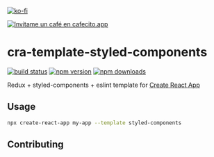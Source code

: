 [![ko-fi](https://www.ko-fi.com/img/githubbutton_sm.svg)](https://ko-fi.com/jorgeocampo)

[![Invitame un café en cafecito.app](https://cdn.cafecito.app/imgs/buttons/button_1.png)](https://cafecito.app/shorsh)

# cra-template-styled-components

[![build status](https://img.shields.io/travis/com/reduxjs/cra-template-styled-components/master.svg?style=flat-square)](https://travis-ci.com/reduxjs/cra-template-styled-components)
[![npm version](https://img.shields.io/npm/v/cra-template-styled-components.svg?style=flat-square)](https://www.npmjs.com/package/cra-template-styled-components)
[![npm downloads](https://img.shields.io/npm/dm/cra-template-styled-components.svg?style=flat-square)](https://www.npmjs.com/package/cra-template-styled-components)

Redux + styled-components + eslint template for [Create React App](https://github.com/facebook/create-react-app)

## Usage

```sh
npx create-react-app my-app --template styled-components
```

## Contributing
